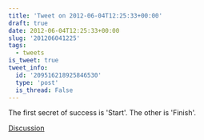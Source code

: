 ```yaml
---
title: 'Tweet on 2012-06-04T12:25:33+00:00'
draft: true
date: 2012-06-04T12:25:33+00:00
slug: '201206041225'
tags:
  - tweets
is_tweet: true
tweet_info:
  id: '209516218925846530'
  type: 'post'
  is_thread: False
---
```




The first secret of success is 'Start'. The other is 'Finish'.

[Discussion](https://x.com/sytelus/status/209516218925846530)

